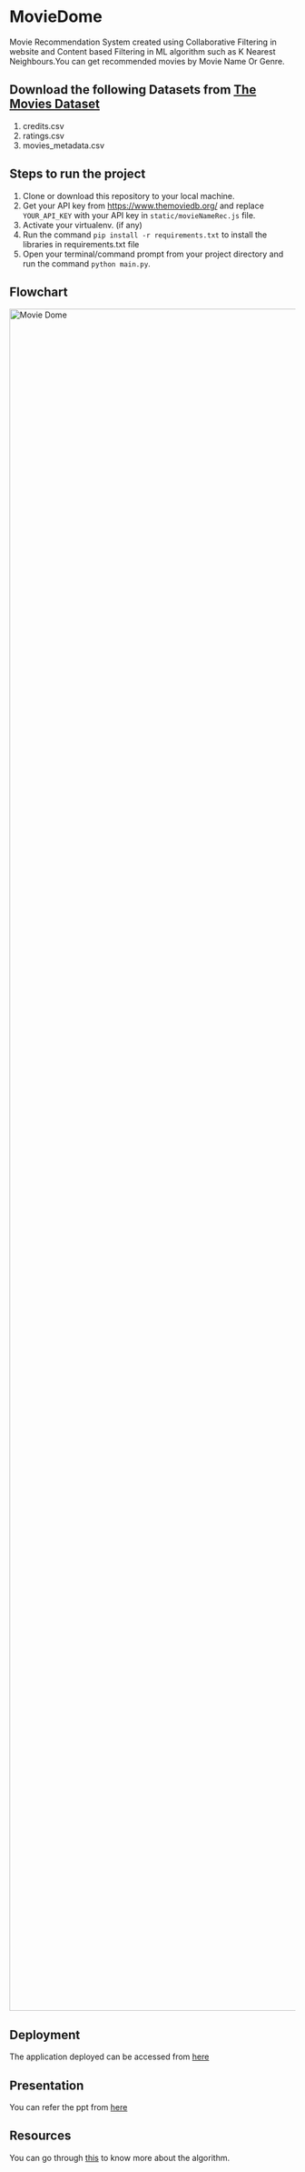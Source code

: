 # MovieDome
Movie Recommendation System created using Collaborative Filtering in website and Content based Filtering in ML algorithm such as K Nearest Neighbours.You can get recommended movies by Movie Name Or Genre.

## Download the following Datasets from [The Movies Dataset](https://www.kaggle.com/rounakbanik/the-movies-dataset)
1. credits.csv
2. ratings.csv
3. movies_metadata.csv

## Steps to run the project
1. Clone or download this repository to your local machine.
2. Get your API key from https://www.themoviedb.org/ and replace `YOUR_API_KEY` with your API key in `static/movieNameRec.js` file.
3. Activate your virtualenv. (if any)
4. Run the command `pip install -r requirements.txt` to install the libraries in requirements.txt file
5. Open your terminal/command prompt from your project directory and run the command `python main.py`.

## Flowchart
<img width="2994" alt="Movie Dome" src="https://user-images.githubusercontent.com/76651398/170763569-a95af6c5-13be-43d7-babc-77b0502fab9f.png">

## Deployment
The application deployed can be accessed from [here](https://movie-dome.herokuapp.com/)

## Presentation
You can refer the ppt from [here](https://github.com/Kavita-Dhamot/MovieDome/files/8791550/MovieDome.pptx)


## Resources
You can go through [this](https://datajobs.com/data-science-repo/Recommender-Systems-%5BNetflix%5D.pdf) to know more about the algorithm.
